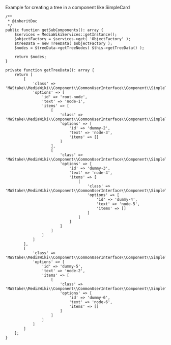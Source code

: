 Example for creating a tree in a component like SimpleCard

	/**
	 * @inheritDoc
	 */
	public function getSubComponents(): array {
		$services = MediaWikiServices::getInstance();
		$objectFactory = $services->get( 'ObjectFactory' );
		$treeData = new TreeData( $objectFactory );
		$nodes = $treeData->getTreeNodes( $this->getTreeData() );

		return $nodes;
	}

	private function getTreeData(): array {
		return [
			[
				'class' => 'MWStake\\MediaWiki\\Component\\CommonUserInterface\\Component\\SimpleTreeTextNode',
				'options' => [
					'id' => 'root-node',
					'text' => 'node-1',
					'items' => [
						[
							'class' => 'MWStake\\MediaWiki\\Component\\CommonUserInterface\\Component\\SimpleTreeTextNode',
							'options' => [
								'id' => 'dummy-2',
								'text' => 'node-3',
								'items' => []
							]
						],
						[
							'class' => 'MWStake\\MediaWiki\\Component\\CommonUserInterface\\Component\\SimpleTreeTextNode',
							'options' => [
								'id' => 'dummy-3',
								'text' => 'node-4',
								'items' => [
									[
										'class' => 'MWStake\\MediaWiki\\Component\\CommonUserInterface\\Component\\SimpleTreeTextNode',
										'options' => [
											'id' => 'dummy-4',
											'text' => 'node-5',
											'items' => []
										]
									]
								]
							]
						]
					]
				]
			],
			[
				'class' => 'MWStake\\MediaWiki\\Component\\CommonUserInterface\\Component\\SimpleTreeTextNode',
				'options' => [
					'id' => 'dummy-5',
					'text' => 'node-2',
					'items' => [
						[
							'class' => 'MWStake\\MediaWiki\\Component\\CommonUserInterface\\Component\\SimpleTreeTextNode',
							'options' => [
								'id' => 'dummy-6',
								'text' => 'node-6',
								'items' => []
							]
						]
					]
				]
			]
		];
	}